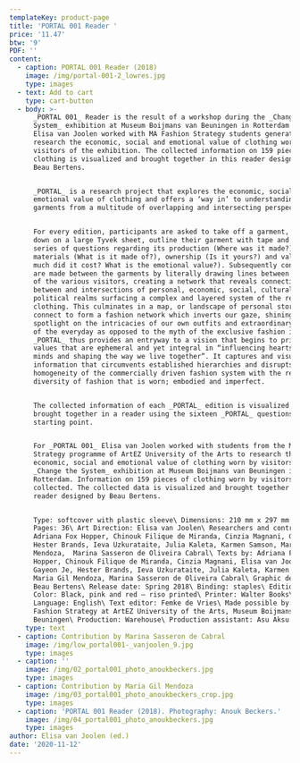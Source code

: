 ```yaml
---
templateKey: product-page
title: 'PORTAL 001 Reader '
price: '11.47'
btw: '9'
PDF: ''
content:
  - caption: PORTAL 001 Reader (2018)
    image: /img/portal-001-2_lowres.jpg
    type: images
  - text: Add to cart
    type: cart-button
  - body: >-
      _PORTAL 001_ Reader is the result of a workshop during the _Change the
      System_ exhibition at Museum Boijmans van Beuningen in Rotterdam in which
      Elisa van Joolen worked with MA Fashion Strategy students generation 27 to
      research the economic, social and emotional value of clothing worn by
      visitors of the exhibition. The collected information on 159 pieces of
      clothing is visualized and brought together in this reader designed by
      Beau Bertens.


      _PORTAL_ is a research project that explores the economic, social and
      emotional value of clothing and offers a ‘way in’ to understanding
      garments from a multitude of overlapping and intersecting perspectives.


      For every edition, participants are asked to take off a garment, lay it
      down on a large Tyvek sheet, outline their garment with tape and answer a
      series of questions regarding its production (Where was it made?),
      materials (What is it made of?), ownership (Is it yours?) and value (How
      much did it cost? What is the emotional value?). Subsequently connections
      are made between the garments by literally drawing lines between the items
      of the various visitors, creating a network that reveals connections
      between and intersections of personal, economic, social, cultural and
      political realms surfacing a complex and layered system of the reality of
      clothing. This culminates in a map, or landscape of personal stories that
      connect to form a fashion network which inverts our gaze, shining a
      spotlight on the intricacies of our own outfits and extraordinary aspects
      of the everyday as opposed to the myth of the exclusive fashion image.
      _PORTAL_ thus provides an entryway to a vision that begins to prioritise
      values that are ephemeral and yet integral in “influencing hearts and
      minds and shaping the way we live together”. It captures and visualises
      information that circumvents established hierarchies and disrupts the
      homogeneity of the commercially driven fashion system with the refreshing
      diversity of fashion that is worn; embodied and imperfect.


      The collected information of each _PORTAL_ edition is visualized and
      brought together in a reader using the sixteen _PORTAL_ questions as their
      starting point.


      For _PORTAL 001_ Elisa van Joolen worked with students from the MA Fashion
      Strategy programme of ArtEZ University of the Arts to research the
      economic, social and emotional value of clothing worn by visitors of the
      _Change the System_ exhibition at Museum Boijmans van Beuningen in
      Rotterdam. Information on 159 pieces of clothing worn by visitors was
      collected. The collected data is visualized and brought together in a
      reader designed by Beau Bertens.


      Type: softcover with plastic sleeve\ Dimensions: 210 mm x 297 mm portrait\
      Pages: 36\ Art Direction: Elisa van Joolen\ Researchers and contributors:
      Adriana Fox Hopper, Chinouk Filique de Miranda, Cinzia Magnani, Gayeon Je,
      Hester Brands, Ieva Uzkurataite, Julia Kaleta, Karmen Samson, Maria Gil
      Mendoza,  Marina Sasseron de Oliveira Cabral\ Texts by: Adriana Fox
      Hopper, Chinouk Filique de Miranda, Cinzia Magnani, Elisa van Joolen,
      Gayeon Je, Hester Brands, Ieva Uzkurataite, Julia Kaleta, Karmen Samson,
      Maria Gil Mendoza, Marina Sasseron de Oliveira Cabral\ Graphic design:
      Beau Bertens\ Release date: Spring 2018\ Binding: staples\ Edition: 300\
      Color: Black, pink and red – riso printed\ Printer: Walter Books\
      Language: English\ Text editor: Femke de Vries\ Made possible by: MA
      Fashion Strategy at ArtEZ University of the Arts, Museum Boijmans van
      Beuningen\ Production: Warehouse\ Production assistant: Asu Aksu
    type: text
  - caption: Contribution by Marina Sasseron de Cabral
    image: /img/low_portal001-_vanjoolen_9.jpg
    type: images
  - caption: ''
    image: /img/02_portal001_photo_anoukbeckers.jpg
    type: images
  - caption: Contribution by Maria Gil Mendoza
    image: /img/03_portal001_photo_anoukbeckers_crop.jpg
    type: images
  - caption: 'PORTAL 001 Reader (2018). Photography: Anouk Beckers.'
    image: /img/04_portal001_photo_anoukbeckers.jpg
    type: images
author: Elisa van Joolen (ed.)
date: '2020-11-12'
---
```


